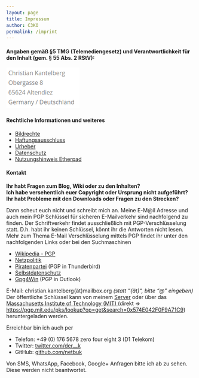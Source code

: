 ```yaml
---
layout: page
title: Impressum
author: C3KO
permalink: /imprint
---
```


#### Angaben gemäß §5 TMG (Telemediengesetz) und Verantwortlichkeit für den Inhalt (gem. § 55 Abs. 2 RStV):
![Adresse](images/Adresse.png)

#### Rechtliche Informationen und weiteres
- [Bildrechte](/bildrechte)
- [Haftungsausschluss](/haftungssauschluss)
- [Urheber](/urheber)
- [Datenschutz](/datenschutz)
- [Nutzungshinweis Etherpad](/etherpad)

#### Kontakt
**Ihr habt Fragen zum Blog, Wiki oder zu den Inhalten?**<br />
**Ich habe versehentlich euer Copyright oder Ursprung nicht aufgeführt?**<br />
**Ihr habt Probleme mit den Downloads oder Fragen zu den Strecken?**

Dann scheut euch nicht und schreibt mich an. Meine E-M@il Adresse und auch mein PGP Schlüssel für sicheren E-Mailverkehr sind nachfolgend zu finden. Der Schriftverkehr findet ausschließlich mit PGP-Verschlüsselung statt. D.h. habt ihr keinen Schlüssel, könnt ihr die Antworten nicht lesen. Mehr zum Thema E-Mail Verschlüsselung mittels PGP findet ihr unter den nachfolgenden Links oder bei den Suchmaschinen

* [Wikipedia - PGP](http://de.wikipedia.org/wiki/Pretty_Good_Privacy)
* [Netzpolitik](https://netzpolitik.org/2013/anleitung-so-verschlusselt-ihr-eure-e-mails-mit-pgp/)
* [Piratenpartei](https://netzpolitik.org/2013/anleitung-so-verschlusselt-ihr-eure-e-mails-mit-pgp/) (PGP in Thunderbird)
* [Selbstdatenschutz](http://www.selbstdatenschutz.info/e-mail_verschluesseln)
* [Gpg4Win](http://www.gpg4win.de/) (PGP in Outlook)

E-Mail: christian.kantelberg{ät}mailbox.org *(statt “{ät}“, bitte “@” eingeben)* <br />
Der öffentliche Schlüssel kann von meinem [Server](http://www.c3ko.de/storage/openkey_email.asc) oder über das [Massachusetts Institute of Technology (MIT) ](https://pgp.mit.edu/) (direkt => https://pgp.mit.edu/pks/lookup?op=get&search=0x574E042F0F9A71C9) heruntergeladen werden.<br />

Erreichbar bin ich auch per

- Telefon: +49 (0) 176 5678 zero four eight 3 (D1 Telekom)<br />
- Twitter: [twitter.com/der__k](http://twitter.com/der__k)
- GitHub: [github.com/netbuk](https://github.com/netbuk)

Von SMS, WhatsApp, Facebook, Google+ Anfragen bitte ich ab zu sehen. Diese werden nicht beantwortet.
